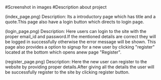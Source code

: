 #Screenshot in images
#Description about project

(index_page.png)
       Description: Its a introductory page which has title and a quote.This page also have a login button which directs to login page.

(login_page.png)
       Description: Here users can login to the site with the proper email_id and password.If the mentioned details are correct they will be logged in successfully otherwise  the error message will be shown. This page also provides a option to signup for a new user by clicking "register" located at the bottom  which opens anew page "Register".

(register_page.png)
       Description: Here the new user can register to the website by providing proper details.After giving all the details the user will be successfully register to the site by clicking register button.
